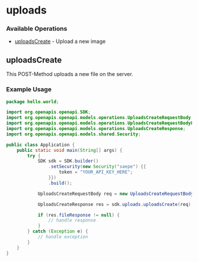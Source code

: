 # uploads

### Available Operations

* [uploadsCreate](#uploadscreate) - Upload a new image

## uploadsCreate

This POST-Method uploads a new file on the server.

### Example Usage

```java
package hello.world;

import org.openapis.openapi.SDK;
import org.openapis.openapi.models.operations.UploadsCreateRequestBody;
import org.openapis.openapi.models.operations.UploadsCreateRequestBodyFile;
import org.openapis.openapi.models.operations.UploadsCreateResponse;
import org.openapis.openapi.models.shared.Security;

public class Application {
    public static void main(String[] args) {
        try {
            SDK sdk = SDK.builder()
                .setSecurity(new Security("saepe") {{
                    token = "YOUR_API_KEY_HERE";
                }})
                .build();

            UploadsCreateRequestBody req = new UploadsCreateRequestBody(                new UploadsCreateRequestBodyFile("quidem".getBytes(), "architecto"););            

            UploadsCreateResponse res = sdk.uploads.uploadsCreate(req);

            if (res.fileResponse != null) {
                // handle response
            }
        } catch (Exception e) {
            // handle exception
        }
    }
}
```
